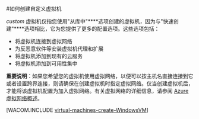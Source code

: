 <properties linkid="manage-linux-howto-custom-create-vm" urlDisplayName="Custom create a VM" pageTitle="在 Azure 中自定义创建运行 Linux 的虚拟机" metaKeywords="Azure custom vm, creating custom vm" description="了解如何在 Azure 中创建自定义虚拟机。" metaCanonical="/zh-cn/manage/windows/how-to-guides/custom-create-a-vm/" services="virtual-machines" documentationCenter="" title="" authors="kathydav" solutions="" manager="dongill" editor="tysonn" />
<tags ms.service="virtual-machines"
    ms.date=""
    wacn.date=""
    />


#如何创建自定义虚拟机

*custom* 虚拟机仅指您使用"从库中"****选项创建的虚拟机，因为与"快速创建"****选项相比，它为您提供了更多的配置选项。这些选项包括：

- 将虚拟机连接到虚拟网络
- 为反恶意软件等安装虚拟机代理和扩展 
- 将虚拟机添加到现有的云服务 
- 将虚拟机添加到可用性集中

**重要说明**：如果您希望您的虚拟机使用虚拟网络，以便可以按主机名直接连接到它或者设置跨界连接，则请确保在创建虚拟机时指定虚拟网络。仅当创建虚拟机后，才能将该虚拟机配置为加入虚拟网络。有关虚拟网络的详细信息，请参阅 [Azure 虚拟网络概述](http://msdn.microsoft.com/library/azure/jj156007.aspx)。

[WACOM.INCLUDE [virtual-machines-create-WindowsVM](../includes/virtual-machines-create-WindowsVM.md)]


